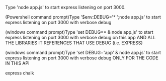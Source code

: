 Type 'node app.js' to start express listening on port 3000.

(Powershell command prompt)Type '$env:DEBUG='*
';node app.js' to start express listening on port 3000 with verbose debug

(windows command prompt)Type 'set DEBUG=* & node app.js' to start express listening on port 3000 with verbose debug on this app AND ALL THE LIBRARIES IT REFERENCES THAT USE DEBUG (i.e. EXPRESS)

(windows command prompt)Type 'set DEBUG='app' & node app.js' to start express listening on port 3000 with verbose debug ONLY FOR THE CODE IN THIS API



express
chalk
